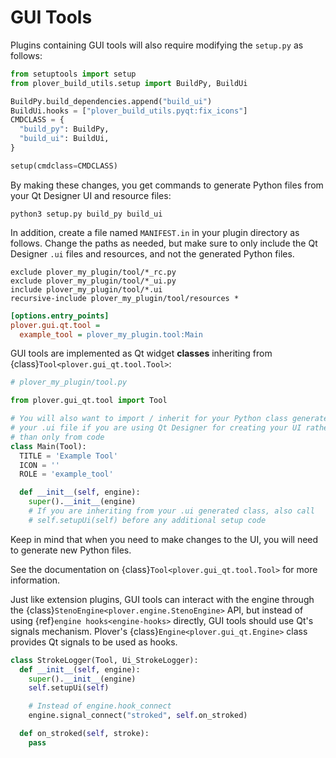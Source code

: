 # GUI Tools

Plugins containing GUI tools will also require modifying the `setup.py`
as follows:

```python
from setuptools import setup
from plover_build_utils.setup import BuildPy, BuildUi

BuildPy.build_dependencies.append("build_ui")
BuildUi.hooks = ["plover_build_utils.pyqt:fix_icons"]
CMDCLASS = {
  "build_py": BuildPy,
  "build_ui": BuildUi,
}

setup(cmdclass=CMDCLASS)
```

By making these changes, you get commands to generate Python files from your
Qt Designer UI and resource files:

    python3 setup.py build_py build_ui

In addition, create a file named `MANIFEST.in` in your plugin directory as
follows. Change the paths as needed, but make sure to only include the Qt
Designer `.ui` files and resources, and not the generated Python files.

    exclude plover_my_plugin/tool/*_rc.py
    exclude plover_my_plugin/tool/*_ui.py
    include plover_my_plugin/tool/*.ui
    recursive-include plover_my_plugin/tool/resources *

```ini
[options.entry_points]
plover.gui.qt.tool =
  example_tool = plover_my_plugin.tool:Main
```

GUI tools are implemented as Qt widget **classes** inheriting from
{class}`Tool<plover.gui_qt.tool.Tool>`:

```python
# plover_my_plugin/tool.py

from plover.gui_qt.tool import Tool

# You will also want to import / inherit for your Python class generated by
# your .ui file if you are using Qt Designer for creating your UI rather
# than only from code
class Main(Tool):
  TITLE = 'Example Tool'
  ICON = ''
  ROLE = 'example_tool'

  def __init__(self, engine):
    super().__init__(engine)
    # If you are inheriting from your .ui generated class, also call
    # self.setupUi(self) before any additional setup code
```

Keep in mind that when you need to make changes to the UI, you will need to
generate new Python files.

See the documentation on {class}`Tool<plover.gui_qt.tool.Tool>` for more
information.

Just like extension plugins, GUI tools can interact with the engine through the
{class}`StenoEngine<plover.engine.StenoEngine>` API, but instead of using
{ref}`engine hooks<engine-hooks>` directly, GUI tools should use Qt's
signals mechanism. Plover's {class}`Engine<plover.gui_qt.Engine>` class
provides Qt signals to be used as hooks.

```python
class StrokeLogger(Tool, Ui_StrokeLogger):
  def __init__(self, engine):
    super().__init__(engine)
    self.setupUi(self)

    # Instead of engine.hook_connect
    engine.signal_connect("stroked", self.on_stroked)

  def on_stroked(self, stroke):
    pass
```
